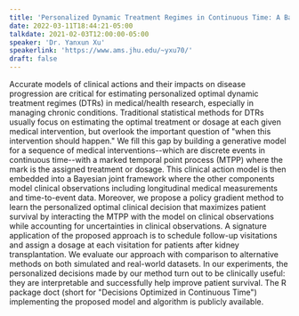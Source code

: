 ```yaml
---
title: 'Personalized Dynamic Treatment Regimes in Continuous Time: A Bayesian Joint Model for Optimizing Clinical Decisions with Timing'
date: 2022-03-11T18:44:21-05:00
talkdate: 2021-02-03T12:00:00-05:00
speaker: 'Dr. Yanxun Xu'
speakerlink: 'https://www.ams.jhu.edu/~yxu70/'
draft: false
---
```


Accurate models of clinical actions and their impacts on disease progression are critical for estimating personalized optimal dynamic treatment regimes (DTRs) in medical/health research, especially in managing chronic conditions. Traditional statistical methods for DTRs usually focus on estimating the optimal treatment or dosage at each given medical intervention, but overlook the important question of "when this intervention should happen." We fill this gap by building a generative model for a sequence of medical interventions--which are discrete events in continuous time--with a marked temporal point process (MTPP) where the mark is the assigned treatment or dosage. This clinical action model is then embedded into a Bayesian joint framework where the other components model clinical observations including longitudinal medical measurements and time-to-event data. Moreover, we propose a policy gradient method to learn the personalized optimal clinical decision that maximizes patient survival by interacting the MTPP with the model on clinical observations while accounting for uncertainties in clinical observations. A signature application of the proposed approach is to schedule follow-up visitations and assign a dosage at each visitation for patients after kidney transplantation. We evaluate our approach with comparison to alternative methods on both simulated and real-world datasets. In our experiments, the personalized decisions made by our method turn out to be clinically useful: they are interpretable and successfully help improve patient survival. The R package doct (short for "Decisions Optimized in Continuous Time") implementing the proposed model and algorithm is publicly available. 